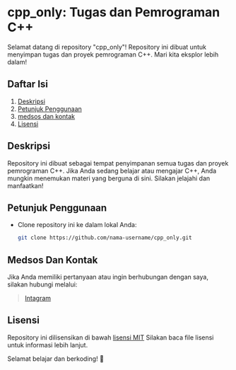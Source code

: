 # cpp_only: Tugas dan Pemrograman C++

Selamat datang di repository "cpp_only"! Repository ini dibuat untuk menyimpan tugas dan proyek pemrograman C++. Mari kita eksplor lebih dalam!

## Daftar Isi

1. [Deskripsi](#deskripsi)
2. [Petunjuk Penggunaan](#petunjuk-penggunaan)
3. [medsos dan kontak](#medsos-dan-kontak)
4. [Lisensi](#lisensi)


## Deskripsi

Repository ini dibuat sebagai tempat penyimpanan semua tugas dan proyek pemrograman C++. Jika Anda sedang belajar atau mengajar C++, Anda mungkin menemukan materi yang berguna di sini. Silakan jelajahi dan manfaatkan!

## Petunjuk Penggunaan

- Clone repository ini ke dalam lokal Anda:
  ```bash
  git clone https://github.com/nama-username/cpp_only.git


## Medsos Dan Kontak
Jika Anda memiliki pertanyaan atau ingin berhubungan dengan saya, silakan hubungi melalui:
> [Intagram](https://www.instagram.com/nullz_ky/)




## Lisensi
Repository ini dilisensikan di bawah [lisensi MIT](https://opensource.org/license/mit/) Silakan baca file lisensi untuk informasi lebih lanjut.

Selamat belajar dan berkoding! 🚀
